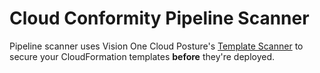 # Cloud Conformity Pipeline Scanner

Pipeline scanner uses Vision One Cloud Posture's [Template Scanner](https://docs.trendmicro.com/en-us/documentation/article/trend-vision-one-template-scanner_001) to secure your CloudFormation templates **before** they're deployed.
